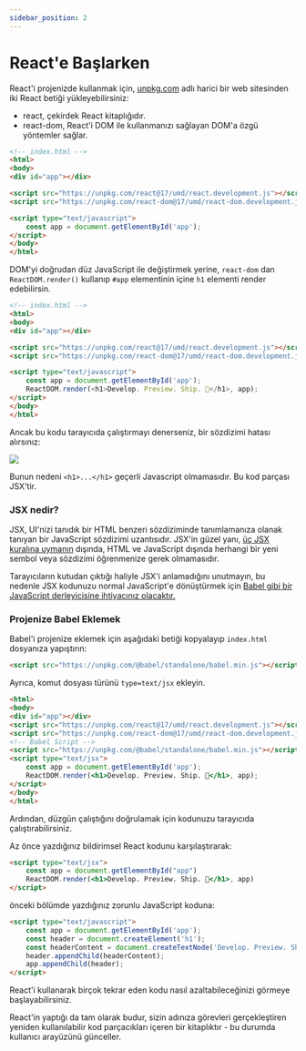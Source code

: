 ```yaml
---
sidebar_position: 2
---
```

# React'e Başlarken

React'i projenizde kullanmak için, <a href="https://unpkg.com/">unpkg.com</a> adlı harici bir web sitesinden iki React betiği yükleyebilirsiniz:

- react, çekirdek React kitaplığıdır.
- react-dom, React'i DOM ile kullanmanızı sağlayan DOM'a özgü yöntemler sağlar.

```html
<!-- index.html -->
<html>
<body>
<div id="app"></div>

<script src="https://unpkg.com/react@17/umd/react.development.js"></script>
<script src="https://unpkg.com/react-dom@17/umd/react-dom.development.js"></script>

<script type="text/javascript">
    const app = document.getElementById('app');
</script>
</body>
</html>
```

DOM'yi doğrudan düz JavaScript ile değiştirmek yerine, `react-dom` dan `ReactDOM.render()` kullanıp `#app` elementinin içine `h1` elementi render edebilirsin.

```html
<!-- index.html -->
<html>
<body>
<div id="app"></div>

<script src="https://unpkg.com/react@17/umd/react.development.js"></script>
<script src="https://unpkg.com/react-dom@17/umd/react-dom.development.js"></script>

<script type="text/javascript">
    const app = document.getElementById('app');
    ReactDOM.render(<h1>Develop. Preview. Ship. 🚀</h1>, app);
</script>
</body>
</html>
```

Ancak bu kodu tarayıcıda çalıştırmayı denerseniz, bir sözdizimi hatası alırsınız:

<img src="/img/learn/terminal.png"/>

Bunun nedeni `<h1>...</h1>` geçerli Javascript olmamasıdır. Bu kod parçası JSX'tir.

### JSX nedir?

JSX, UI'nizi tanıdık bir HTML benzeri sözdiziminde tanımlamanıza olanak tanıyan bir JavaScript sözdizimi uzantısıdır. JSX'in güzel yanı, <a href="https://beta.reactjs.org/learn/writing-markup-with-jsx#the-rules-of-jsx">üç JSX kuralına uymanın</a> dışında, HTML ve JavaScript dışında herhangi bir yeni sembol veya sözdizimi öğrenmenize gerek olmamasıdır.

Tarayıcıların kutudan çıktığı haliyle JSX'i anlamadığını unutmayın, bu nedenle JSX kodunuzu normal JavaScript'e dönüştürmek için <a href="https://babeljs.io/">Babel gibi bir JavaScript derleyicisine ihtiyacınız olacaktır.</a>

### Projenize Babel Eklemek

Babel'i projenize eklemek için aşağıdaki betiği kopyalayıp `index.html` dosyanıza yapıştırın:

```html
<script src="https://unpkg.com/@babel/standalone/babel.min.js"></script>
```


Ayrıca, komut dosyası türünü `type=text/jsx` ekleyin.

```html
<html>
<body>
<div id="app"></div>
<script src="https://unpkg.com/react@17/umd/react.development.js"></script>
<script src="https://unpkg.com/react-dom@17/umd/react-dom.development.js"></script>
<!-- Babel Script -->
<script src="https://unpkg.com/@babel/standalone/babel.min.js"></script>
<script type="text/jsx">
    const app = document.getElementById('app');
    ReactDOM.render(<h1>Develop. Preview. Ship. 🚀</h1>, app);
</script>
</body>
</html>
```

Ardından, düzgün çalıştığını doğrulamak için kodunuzu tarayıcıda çalıştırabilirsiniz.

Az önce yazdığınız bildirimsel React kodunu karşılaştırarak:

```html
<script type="text/jsx">
    const app = document.getElementById("app")
    ReactDOM.render(<h1>Develop. Preview. Ship. 🚀</h1>, app)
</script>
```

önceki bölümde yazdığınız zorunlu JavaScript koduna:

```html
<script type="text/javascript">
    const app = document.getElementById('app');
    const header = document.createElement('h1');
    const headerContent = document.createTextNode('Develop. Preview. Ship. 🚀');
    header.appendChild(headerContent);
    app.appendChild(header);
</script>
```

React'i kullanarak birçok tekrar eden kodu nasıl azaltabileceğinizi görmeye başlayabilirsiniz.

React'in yaptığı da tam olarak budur, sizin adınıza görevleri gerçekleştiren yeniden kullanılabilir kod parçacıkları içeren bir kitaplıktır - bu durumda kullanıcı arayüzünü günceller.